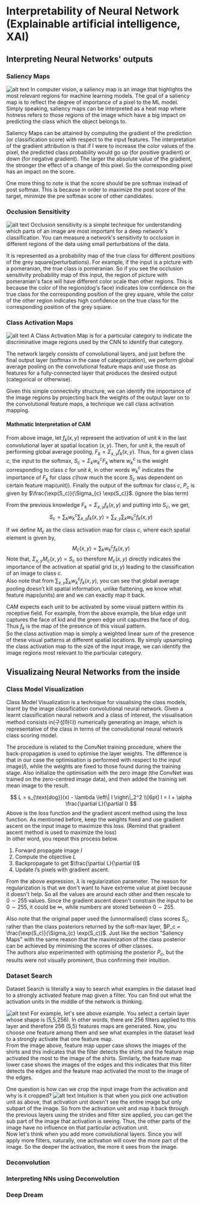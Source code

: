 # Interpretability of Neural Network (Explainable artificial intelligence, XAI)
## Interpreting Neural Networks' outputs
### Saliency Maps
![alt text](images/blog32_saliency_maps.png)
In computer vision, a saliency map is an image that highlights the most relevant regions for machine learning models. The goal of a saliency map is to reflect the degree of importance of a pixel to the ML model. Simply speaking, saliency maps can be interpreted as a heat map where hotness refers to those regions of the image which have a big impact on predicting the class which the object belongs to.  

Saliency Maps can be attained by computing the gradient of the prediction (or classification score) with respect to the input features. The interpretation of the gradient attribution is that if I were to increase the color values of the pixel, the predicted class probability would go up (for positive gradient) or down (for negative gradient). The larger the absolute value of the gradient, the stronger the effect of a change of this pixel. So the corresponding pixel has an impact on the score.

One more thing to note is that the score should be pre softmax instead of post softmax. This is because in order to maximize the post score of the target, minimize the pre softmax score of other candidates.

### Occlusion Sensitivity
![alt text](images/blog32_occlusion_sensitivity.png) 
Occlusion sensitivity is a simple technique for understanding which parts of an image are most important for a deep network's classification. You can measure a network's sensitivity to occlusion in different regions of the data using small perturbations of the data.  

It is represented as a probability map of the true class for different positions of the grey square(perturbations). For example, if the input is a picture with a pomeranian, the true class is pomeranian. So if you see the occlusion sensitivity probability map of this input, the region of picture with pomeranian's face will have different color scale than other regions. This is because the color of the region(dog's face) indicates low confidence on the true class for the corresponding position of the grey square, while the color of the other region indicates high confidence on the true class
for the corresponding position of the grey square.
### Class Activation Maps
![alt text](images/blog32_class_activation_map.png) 
A Class Activation Map is for a particular category to indicate the discriminative image regions used by the
CNN to identify that category.  

The network largely consists of convolutional layers, and just before the final output layer (softmax in the case of categorization), we perform global average pooling on the convolutional feature maps and use those as features for a fully-connected layer that produces the desired output (categorical or otherwise).

Given this simple connectivity structure, we can identify
the importance of the image regions by projecting back the
weights of the output layer on to the convolutional feature
maps, a technique we call class activation mapping.

#### Mathmatic Interpretation of CAM
From above image, let $f_k(x, y)$ represent the activation
of unit $k$ in the last convolutional layer at spatial location $(x, y)$. Then, for unit $k$, the result of performing global average pooling, $F_k = \Sigma_{x,y} f_k(x, y)$. Thus, for a given class $c$, the input to the softmax, $S_c = \Sigma_{k}w^{c}_k F_k$ where $w^{c}_k$
is the weight corresponding to class $c$ for unit $k$, in other words $w^{c}_k$ indicates the importance of $F_k$ for class $c$(how much the score $S_c$ was dependent on certain feature map(unit)). Finally the output of the softmax for class $c$, $P_c$ is given by $\frac{\exp(S_c)}{\Sigma_{c} \exp(S_c)}$. (ignore the bias term)  

From the previous knowledge $F_k = \Sigma_{x,y} f_k(x, y)$ and putting into $S_c$, we get,
$$
S_c = \sum_k w_k^c \sum_{x, y} f_k(x, y) = \sum_{x, y} \sum_k w_k^c f_k(x, y)
$$

If we define $M_c$ as the class activation map for class $c$, where
each spatial element is given by,
$$
M_c(x, y) = \sum_k w_k^c f_k(x, y)
$$
Note that, $\Sigma_{x,y} M_c(x, y) = S_c$ so therefore $M_c(x, y)$ directly indicates the importance of the activation at spatial grid $(x,y)$ leading to the classification of an image to class $c$.  
Also note that from $\sum_{x, y} \sum_k w_k^c f_k(x, y)$, you can see that global average pooling doesn’t kill spatial information, unlike flattening, we know what feature maps(units) are and we can exactly map it back.

CAM expects each unit to be activated by some visual pattern within its receptive field. For example, from the above example, the blue edge unit captures the face of kid and the green edge unit caputres the face of dog. Thus $f_k$ is the map of the presence of this visual pattern.  
So the class activation map is simply a weighted linear sum of the presence of these visual patterns at different spatial locations. By simply upsampling the class activation map to the size of the input image, we can identify the image regions most relevant to the particular category.

## Visualizaing Neural Networks from the inside
### Class Model Visualization
Class Model Visualization is a technique for visualising the class models, learnt by the image classification convolutional neural network. Given a learnt classification neural network and a class of interest, the visualisation method consists in(구성하다) numerically generating an image, which is representative of the class in terms of the convolutional neural network class scoring model.  

The procedure is related to the ConvNet training procedure, where the back-propagation is used to optimise the layer weights. The difference is that in our case the optimisation is performed with respect to the input image($I$), while the weights are fixed to those found during the training stage. Also initialize the optimisation with the zero image (the ConvNet was trained on the zero-centred image data), and then added the training set mean image to the result.  

$$
L = s_{\text{dog}}(x) - \lambda \left\| I \right\|_2^2 \\[6pt]
I = I + \alpha \frac{\partial L}{\partial I}
$$
Above is the loss function and the gradient ascent method using the loss function. As mentioned before, keep the weights fixed and use gradient ascent on the input image to maximize this loss. (Remind that gradient ascent method is used to maximize the loss)  
In other word, you repeat this process below.
1. Forward propagate image $I$
2. Compute the objective $L$
3. Backpropagate to get $\frac{\partial L}{\partial I}$
4. Update $I$’s pixels with gradient ascent.

From the above expression, $\lambda$ is regularization parameter. The reason for regularization is that we don't want to have extreme value at pixel because it doesn't help. So all the values are around each other and then rescale to $0 \sim 255$ values. Since the gradient ascent doesn't constrain the input to be $0 \sim 255$, it could be $\infty$, while numbers are stored between $0 \sim 255$.

Also note that the original paper used the (unnormalised) class scores $S_c$, rather than the class posteriors returned by the soft-max layer, $P_c = \frac{\exp(S_c)}{\Sigma_{c} \exp(S_c)}$. Just like the section "Saliency Maps" with the same reason that the maximization of the class
posterior can be achieved by minimising the scores of other classes.    
The authors also experimented with optimising the posterior $P_c$, but the results were not visually prominent, thus confirming their intuition.

### Dataset Search
Dataset Search is literally a way to search what examples in the dataset lead to a strongly activated feature map given a filter. You can find out what the activation units in the middle of the network is thinking.

![alt text](images/blog32_dataset_search.png) 
For example, let's see above example. You select a certain layer whose shape is (5,5,256). In other words, there are 256 filters applied to this layer and therefore 256 (5,5) features maps are generated. Now, you choose one feature among them and see what examples in the dataset lead to a strongly activate that one feature map.  
From the image above, feature map upper case shows the images of the shirts and this indicates that the filter detects the shirts and the feature map activated the most to the image of the shirts. Similarly, the feature map lower case shows the images of the edges and this indicates that this filter detects the edges and the feature map activated the most to the image of the edges.

One question is how can we crop the input image from the activation and why is it cropped?
![alt text](images/blog32_dataset_search2.png) 
Intuition is that when you pick one activation unit as above, that activation unit doesn't see the entire image but only subpart of the image. So from the activation unit and map it back through the previous layers using the strides and filter size applied, you can get the sub part of the image that activation is seeing. Thus, the other parts of the image have no influence on that particular activation unit.  
Now let's think when you add more convolutional layers. Since you will apply more filters, naturally, one activation will cover the more part of the image. So the deeper the activation, the more it sees from the image.


### Deconvolution
### Interpreting NNs using Deconvolution

### Deep Dream
